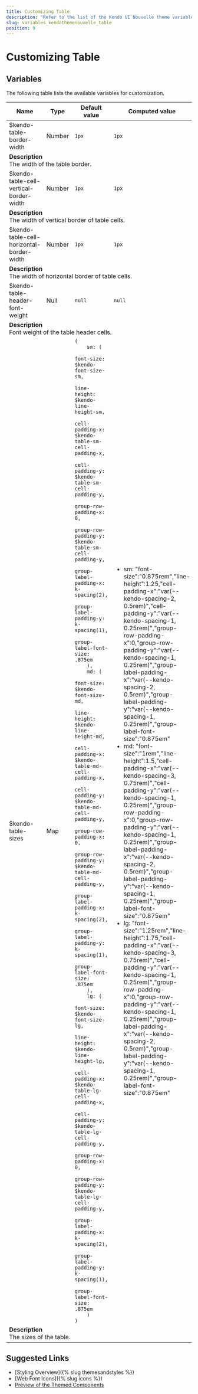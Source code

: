 ```yaml
---
title: Customizing Table
description: "Refer to the list of the Kendo UI Nouvelle theme variables available for customization."
slug: variables_kendothemenouvelle_table
position: 9
---
```


# Customizing Table

## Variables

The following table lists the available variables for customization.

<table class="theme-variables">
    <colgroup>
    <col style="width: 200px; white-space:nowrap;" />
    <col />
    <col />
    <col />
</colgroup>
<thead>
    <tr>
        <th>Name</th>
        <th>Type</th>
        <th>Default value</th>
        <th>Computed value</th>
    </tr>
</thead>
<tbody>
        <tr>
    <td>$kendo-table-border-width</td>
    <td>Number</td>
    <td><code>1px</code></td>
    <td><code>1px</code></td>
</tr>
<tr>
    <td colspan="4" class="theme-variables-description-container"><div><b>Description</b><div class="theme-variables-description">The width of the table border.</div></div>
    </td>
</tr>
<tr>
    <td>$kendo-table-cell-vertical-border-width</td>
    <td>Number</td>
    <td><code>1px</code></td>
    <td><code>1px</code></td>
</tr>
<tr>
    <td colspan="4" class="theme-variables-description-container"><div><b>Description</b><div class="theme-variables-description">The width of vertical border of table cells.</div></div>
    </td>
</tr>
<tr>
    <td>$kendo-table-cell-horizontal-border-width</td>
    <td>Number</td>
    <td><code>1px</code></td>
    <td><code>1px</code></td>
</tr>
<tr>
    <td colspan="4" class="theme-variables-description-container"><div><b>Description</b><div class="theme-variables-description">The width of horizontal border of table cells.</div></div>
    </td>
</tr>
<tr>
    <td>$kendo-table-header-font-weight</td>
    <td>Null</td>
    <td><code>null</code></td>
    <td><code>null</code></td>
</tr>
<tr>
    <td colspan="4" class="theme-variables-description-container"><div><b>Description</b><div class="theme-variables-description">Font weight of the table header cells.</div></div>
    </td>
</tr>
<tr>
    <td>$kendo-table-sizes</td>
    <td>Map</td>
    <td><code>(
    sm: (
        font-size: $kendo-font-size-sm,
        line-height: $kendo-line-height-sm,
        cell-padding-x: $kendo-table-sm-cell-padding-x,
        cell-padding-y: $kendo-table-sm-cell-padding-y,
        group-row-padding-x: 0,
        group-row-padding-y: $kendo-table-sm-cell-padding-y,
        group-label-padding-x: k-spacing(2),
        group-label-padding-y: k-spacing(1),
        group-label-font-size: .875em
    ),
    md: (
        font-size: $kendo-font-size-md,
        line-height: $kendo-line-height-md,
        cell-padding-x: $kendo-table-md-cell-padding-x,
        cell-padding-y: $kendo-table-md-cell-padding-y,
        group-row-padding-x: 0,
        group-row-padding-y: $kendo-table-md-cell-padding-y,
        group-label-padding-x: k-spacing(2),
        group-label-padding-y: k-spacing(1),
        group-label-font-size: .875em
    ),
    lg: (
        font-size: $kendo-font-size-lg,
        line-height: $kendo-line-height-lg,
        cell-padding-x: $kendo-table-lg-cell-padding-x,
        cell-padding-y: $kendo-table-lg-cell-padding-y,
        group-row-padding-x: 0,
        group-row-padding-y: $kendo-table-lg-cell-padding-y,
        group-label-padding-x: k-spacing(2),
        group-label-padding-y: k-spacing(1),
        group-label-font-size: .875em
    )
)</code></td>
    <td><ul><li>sm: "font-size":"0.875rem","line-height":1.25,"cell-padding-x":"var(--kendo-spacing-2, 0.5rem)","cell-padding-y":"var(--kendo-spacing-1, 0.25rem)","group-row-padding-x":0,"group-row-padding-y":"var(--kendo-spacing-1, 0.25rem)","group-label-padding-x":"var(--kendo-spacing-2, 0.5rem)","group-label-padding-y":"var(--kendo-spacing-1, 0.25rem)","group-label-font-size":"0.875em"</li><li>md: "font-size":"1rem","line-height":1.5,"cell-padding-x":"var(--kendo-spacing-3, 0.75rem)","cell-padding-y":"var(--kendo-spacing-1, 0.25rem)","group-row-padding-x":0,"group-row-padding-y":"var(--kendo-spacing-1, 0.25rem)","group-label-padding-x":"var(--kendo-spacing-2, 0.5rem)","group-label-padding-y":"var(--kendo-spacing-1, 0.25rem)","group-label-font-size":"0.875em"</li><li>lg: "font-size":"1.25rem","line-height":1.75,"cell-padding-x":"var(--kendo-spacing-3, 0.75rem)","cell-padding-y":"var(--kendo-spacing-1, 0.25rem)","group-row-padding-x":0,"group-row-padding-y":"var(--kendo-spacing-1, 0.25rem)","group-label-padding-x":"var(--kendo-spacing-2, 0.5rem)","group-label-padding-y":"var(--kendo-spacing-1, 0.25rem)","group-label-font-size":"0.875em"</li></ul></td>
</tr>
<tr>
    <td colspan="4" class="theme-variables-description-container"><div><b>Description</b><div class="theme-variables-description">The sizes of the table.</div></div>
    </td>
</tr>
</tbody>
</table>

## Suggested Links

* [Styling Overview]({% slug themesandstyles %})
* [Web Font Icons]({% slug icons %})
* [Preview of the Themed Components](../)

